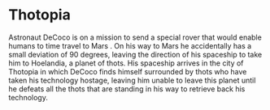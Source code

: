 # Thotopia

Astronaut DeCoco is on a mission to send a special rover that would enable humans to time travel to Mars . On his way to Mars he accidentally has a small deviation of 90 degrees, leaving the direction of his spaceship to take him to Hoelandia, a planet of thots. His spaceship arrives in the city of Thotopia in which DeCoco finds himself surrounded by thots who have taken his technology hostage, leaving him unable to leave this planet until he defeats all the thots that are standing in his way to retrieve back his technology.
